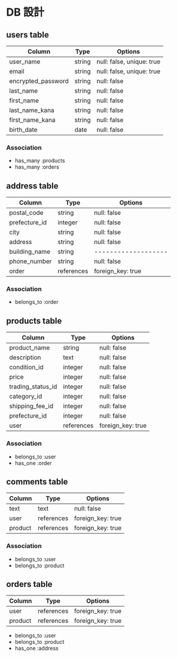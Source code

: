 # DB 設計

## users table

| Column             | Type   | Options                   |
|--------------------|--------|---------------------------|
| user_name          | string | null: false, unique: true |
| email              | string | null: false, unique: true |
| encrypted_password | string | null: false               |
| last_name          | string | null: false               |
| first_name         | string | null: false               |
| last_name_kana     | string | null: false               |
| first_name_kana    | string | null: false               |
| birth_date         | date   | null: false               |


### Association

* has_many :products
* has_many :orders


## address table

| Column             | Type       | Options           |
|--------------------|------------|-------------------|
| postal_code        | string     | null: false       |
| prefecture_id      | integer    | null: false       |
| city               | string     | null: false       |
| address            | string     | null: false       |
| building_name      | string     |-------------------|
| phone_number       | string     | null: false       |
| order              | references | foreign_key: true |


### Association

* belongs_to :order


## products table

| Column            | Type       | Options           |
|-------------------|------------|-------------------|
| product_name      | string     | null: false       |
| description       | text       | null: false       |
| condition_id      | integer    | null: false       |
| price             | integer    | null: false       |
| trading_status_id | integer    | null: false       |
| category_id       | integer    | null: false       |
| shipping_fee_id   | integer    | null: false       |
| prefecture_id     | integer    | null: false       |
| user              | references | foreign_key: true |


### Association

* belongs_to :user
* has_one :order


## comments table

| Column  | Type       | Options           |
|---------|------------|-------------------|
| text    | text       | null: false       |
| user    | references | foreign_key: true |
| product | references | foreign_key: true |


### Association

* belongs_to :user
* belongs_to :product


## orders table

| Column  | Type       | Options           |
|---------|------------|-------------------|
| user    | references | foreign_key: true |
| product | references | foreign_key: true |

* belongs_to :user
* belongs_to :product
* has_one :address